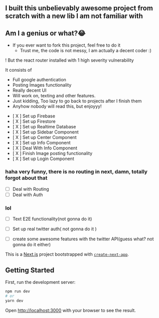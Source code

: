 ## I built this unbelievably awesome project from scratch with a new lib I am not familiar with

## Am I a genius or what?😂


* If you ever want to fork this project, feel free to do it
    * Trust me, the code is not messy, I am actually a decent coder :)

! But the react router installed with 1 high severity vulnerability 

It consists of 
- Full google authentication
- Posting Images functionality
- Really decent UI
- Will work on, texting and other features.
- Just kidding, Too lazy to go back to projects after I finish them
- Anyhow nobody will read this, but enjoyyy!


* [ X ] Set up Firebase
* [ X ] Set up Firestore
* [ X ] Set up Realtime Database
* [ X ] Set up Sidebar Component
* [ X ] Set up Center Component
* [ X ] Set up Info Component
* [ X ] Deal With Info Component
* [ X ] Finish Image posting functionality
* [ X ] Set up Login Component

### haha very funny, there is no routing in next, damn, totally forgot about that
* [ ] Deal with Routing
* [ ] Deal with Auth
### lol
* [ ] Text E2E functionality(not gonna do it)
* [ ] Set up real twitter auth( not gonna do it )
* [ ] create some awesome features with the twitter API(guess what? not gonna do it either)


This is a [Next.js](https://nextjs.org/) project bootstrapped with [`create-next-app`](https://github.com/vercel/next.js/tree/canary/packages/create-next-app).

## Getting Started

First, run the development server:

```bash
npm run dev
# or
yarn dev
```

Open [http://localhost:3000](http://localhost:3000) with your browser to see the result.



